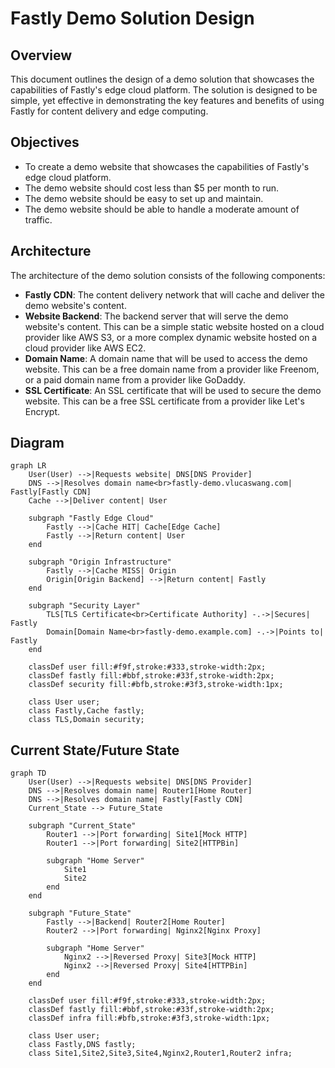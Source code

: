 # Fastly Demo Solution Design

## Overview

This document outlines the design of a demo solution that showcases the capabilities of Fastly's edge cloud platform. The solution is designed to be simple, yet effective in demonstrating the key features and benefits of using Fastly for content delivery and edge computing.

## Objectives

- To create a demo website that showcases the capabilities of Fastly's edge cloud platform.
- The demo website should cost less than $5 per month to run.
- The demo website should be easy to set up and maintain.
- The demo website should be able to handle a moderate amount of traffic.

## Architecture

The architecture of the demo solution consists of the following components:

- **Fastly CDN**: The content delivery network that will cache and deliver the demo website's content.
- **Website Backend**: The backend server that will serve the demo website's content. This can be a simple static website hosted on a cloud provider like AWS S3, or a more complex dynamic website hosted on a cloud provider like AWS EC2.
- **Domain Name**: A domain name that will be used to access the demo website. This can be a free domain name from a provider like Freenom, or a paid domain name from a provider like GoDaddy.
- **SSL Certificate**: An SSL certificate that will be used to secure the demo website. This can be a free SSL certificate from a provider like Let's Encrypt.

## Diagram

```mermaid
graph LR
    User(User) -->|Requests website| DNS[DNS Provider]
    DNS -->|Resolves domain name<br>fastly-demo.vlucaswang.com| Fastly[Fastly CDN]
    Cache -->|Deliver content| User

    subgraph "Fastly Edge Cloud"
        Fastly -->|Cache HIT| Cache[Edge Cache]
        Fastly -->|Return content| User
    end

    subgraph "Origin Infrastructure"
        Fastly -->|Cache MISS| Origin
        Origin[Origin Backend] -->|Return content| Fastly
    end

    subgraph "Security Layer"
        TLS[TLS Certificate<br>Certificate Authority] -.->|Secures| Fastly
        Domain[Domain Name<br>fastly-demo.example.com] -.->|Points to| Fastly
    end

    classDef user fill:#f9f,stroke:#333,stroke-width:2px;
    classDef fastly fill:#bbf,stroke:#33f,stroke-width:2px;
    classDef security fill:#bfb,stroke:#3f3,stroke-width:1px;

    class User user;
    class Fastly,Cache fastly;
    class TLS,Domain security;
```

## Current State/Future State

```mermaid
graph TD
    User(User) -->|Requests website| DNS[DNS Provider]
    DNS -->|Resolves domain name| Router1[Home Router]
    DNS -->|Resolves domain name| Fastly[Fastly CDN]
    Current_State --> Future_State

    subgraph "Current_State"
        Router1 -->|Port forwarding| Site1[Mock HTTP]
        Router1 -->|Port forwarding| Site2[HTTPBin]

        subgraph "Home Server"
            Site1
            Site2
        end
    end

    subgraph "Future_State"
        Fastly -->|Backend| Router2[Home Router]
        Router2 -->|Port forwarding| Nginx2[Nginx Proxy]

        subgraph "Home Server"
            Nginx2 -->|Reversed Proxy| Site3[Mock HTTP]
            Nginx2 -->|Reversed Proxy| Site4[HTTPBin]
        end
    end

    classDef user fill:#f9f,stroke:#333,stroke-width:2px;
    classDef fastly fill:#bbf,stroke:#33f,stroke-width:2px;
    classDef infra fill:#bfb,stroke:#3f3,stroke-width:1px;

    class User user;
    class Fastly,DNS fastly;
    class Site1,Site2,Site3,Site4,Nginx2,Router1,Router2 infra;
```